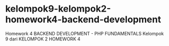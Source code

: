 # kelompok9-kelompok2-homework4-backend-development


Homework 4 BACKEND DEVELOPMENT - PHP FUNDAMENTALS Kelompok 9 dari KELOMPOK 2 HOMEWORK 4
